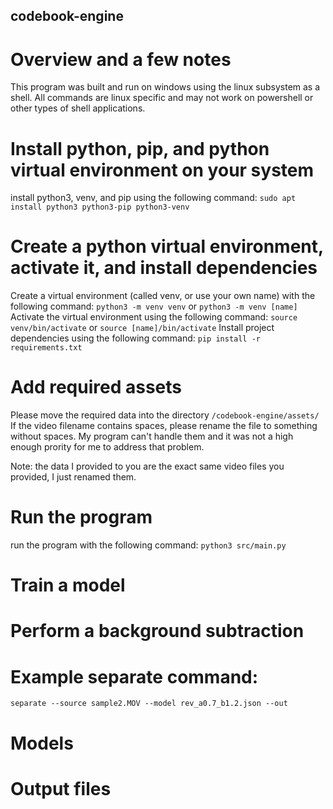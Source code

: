 ## codebook-engine

# Overview and a few notes
This program was built and run on windows using the linux subsystem as a shell. 
All commands are linux specific and may not work on powershell or other types of shell applications.

# Install python, pip, and python virtual environment on your system
install python3, venv, and pip using the following command:
    `sudo apt install python3 python3-pip python3-venv`

# Create a python virtual environment, activate it, and install dependencies
Create a virtual environment (called venv, or use your own name) with the following command:
    `python3 -m venv venv` or `python3 -m venv [name]`
Activate the virtual environment using the following command:
    `source venv/bin/activate` or `source [name]/bin/activate`
Install project dependencies using the following command:
    `pip install -r requirements.txt`

# Add required assets
Please move the required data into the directory 
    `/codebook-engine/assets/`
If the video filename contains spaces, please rename the file to something without spaces.
My program can't handle them and it was not a high enough prority for me to address that problem.

Note: the data I provided to you are the exact same video files you provided, I just renamed them.


# Run the program
run the program with the following command:
    `python3 src/main.py`

# Train a model

# Perform a background subtraction

# Example separate command:
`separate --source sample2.MOV --model rev_a0.7_b1.2.json --out`

# Models

# Output files
